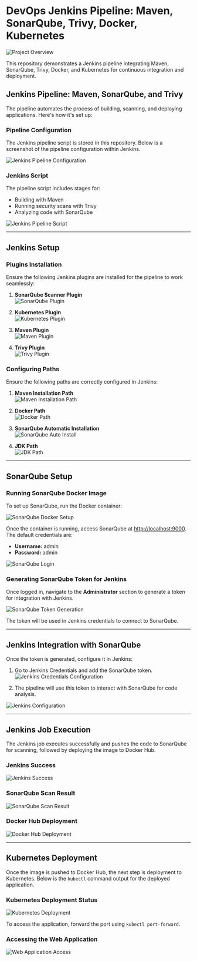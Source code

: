 # DevOps Jenkins Pipeline: Maven, SonarQube, Trivy, Docker, Kubernetes

![Project Overview](https://github.com/user-attachments/assets/f067cfce-6233-4cf2-bf76-ee0c3ae52d4a)

This repository demonstrates a Jenkins pipeline integrating Maven, SonarQube, Trivy, Docker, and Kubernetes for continuous integration and deployment.

## Jenkins Pipeline: Maven, SonarQube, and Trivy

The pipeline automates the process of building, scanning, and deploying applications. Here's how it's set up:

### Pipeline Configuration
The Jenkins pipeline script is stored in this repository. Below is a screenshot of the pipeline configuration within Jenkins.

![Jenkins Pipeline Configuration](https://github.com/user-attachments/assets/f523701c-e2e6-45cf-a12b-c529174df45a)

### Jenkins Script
The pipeline script includes stages for:

- Building with Maven
- Running security scans with Trivy
- Analyzing code with SonarQube

![Jenkins Pipeline Script](https://github.com/user-attachments/assets/3e2739f6-b46d-4491-8b89-b493519499bd)

---

## Jenkins Setup

### Plugins Installation
Ensure the following Jenkins plugins are installed for the pipeline to work seamlessly:

1. **SonarQube Scanner Plugin**  
   ![SonarQube Plugin](https://github.com/user-attachments/assets/e395be3f-1215-43f6-904f-061e111e61f2)

2. **Kubernetes Plugin**  
   ![Kubernetes Plugin](https://github.com/user-attachments/assets/8121a639-7160-4199-bac8-66fffb3f416e)

3. **Maven Plugin**  
   ![Maven Plugin](https://github.com/user-attachments/assets/b87f61a2-5d31-4d2e-bc2a-df0600664bdd)

4. **Trivy Plugin**  
   ![Trivy Plugin](https://github.com/user-attachments/assets/ebbc0c3f-19d3-46ec-b058-92a14a004efd)

### Configuring Paths
Ensure the following paths are correctly configured in Jenkins:

1. **Maven Installation Path**  
   ![Maven Installation Path](https://github.com/user-attachments/assets/6f9adae0-82ce-4371-9b42-6b7b62234189)

2. **Docker Path**  
   ![Docker Path](https://github.com/user-attachments/assets/d7eb8eb1-1cb3-4d24-9db7-6cd5fb752654)

3. **SonarQube Automatic Installation**  
   ![SonarQube Auto Install](https://github.com/user-attachments/assets/ef432367-2893-4219-9c4b-7295517aa6ec)

4. **JDK Path**  
   ![JDK Path](https://github.com/user-attachments/assets/d37f87bd-03ad-4aae-beca-762e0574714c)

---

## SonarQube Setup

### Running SonarQube Docker Image
To set up SonarQube, run the Docker container:

![SonarQube Docker Setup](https://github.com/user-attachments/assets/de81adc4-33a4-4000-b028-2122b57230c6)

Once the container is running, access SonarQube at [http://localhost:9000](http://localhost:9000). The default credentials are:

- **Username:** admin
- **Password:** admin

![SonarQube Login](https://github.com/user-attachments/assets/c0899bb8-8f18-4772-a67a-5697a4569047)

### Generating SonarQube Token for Jenkins
Once logged in, navigate to the **Administrator** section to generate a token for integration with Jenkins.

![SonarQube Token Generation](https://github.com/user-attachments/assets/a19e25ae-5afc-4bd9-9851-8be5960a7d3e)

The token will be used in Jenkins credentials to connect to SonarQube.

---

## Jenkins Integration with SonarQube

Once the token is generated, configure it in Jenkins:

1. Go to Jenkins Credentials and add the SonarQube token.
   ![Jenkins Credentials Configuration](https://github.com/user-attachments/assets/a5eb9dcc-e7ef-4b85-9d63-1c777d5be0a0)

2. The pipeline will use this token to interact with SonarQube for code analysis.

![Jenkins Configuration](https://github.com/user-attachments/assets/151cf91e-61b4-4c98-8111-5f6c0977e5bc)

---

## Jenkins Job Execution

The Jenkins job executes successfully and pushes the code to SonarQube for scanning, followed by deploying the image to Docker Hub.

### Jenkins Success
![Jenkins Success](https://github.com/user-attachments/assets/128582fc-6663-4b7d-ab61-0b3155e0348f)

### SonarQube Scan Result
![SonarQube Scan Result](https://github.com/user-attachments/assets/081e236d-6706-4f41-ab03-13cc97e2b417)

### Docker Hub Deployment
![Docker Hub Deployment](https://github.com/user-attachments/assets/2c214d27-1a96-4393-969f-4c667eb4f596)

---

## Kubernetes Deployment

Once the image is pushed to Docker Hub, the next step is deployment to Kubernetes. Below is the `kubectl` command output for the deployed application.

### Kubernetes Deployment Status
![Kubernetes Deployment](https://github.com/user-attachments/assets/582c9cf3-00ce-41d5-9298-6da892a7861b)

To access the application, forward the port using `kubectl port-forward`.

### Accessing the Web Application
![Web Application Access](https://github.com/user-attachments/assets/9b54ac13-4df9-48c2-a42e-ed0284c53dab)
